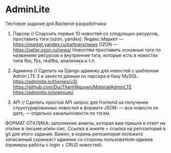 # AdminLite
Тестовое задание для Backend-разработчика

1. Парсер // Спарсить первые 10 новостей со следующих ресурсов, проставить тэги (ozon, yandex).
Яндекс.Маркет — https://market.yandex.ru/partners/news 
OZON — https://seller.ozon.ru/news/ 
Новостям проставить основные тэги по названиям ресурсов и внутренние тэги, которые есть в новостях типа fbo, fbs, realfbs, аналитика и т.п.

2. Админка // Сделать на Django админку для новостей с шаблоном Admin LTE 3 и занести данные из парсера в базу MySQL.
https://adminlte.io/themes/v3/
https://github.com/DucThanhNguyen/MaterialAdminLTE
https://adminlte.io/premium/

3. API // Сделать простой API запрос для frontend на получение структурированных новостей в формате JSON:
— все новости по дате,
— отдельно каналы/новости по тэгам.

ФОРМАТ ОТКЛИКА: заполнение анкеты, которая вам пришла в ответ на отклик в письме и/или смс.
Ссылка в анкете = ссылка на репозиторий в git для этого задания.
Важно, в корень репозитория положите записанный скринкаст админки со стороны пользователя-админа (примеры работы с login + CRUD новостей).
